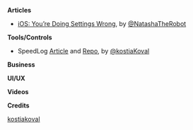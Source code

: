 **Articles**

* [iOS: You’re Doing Settings Wrong](http://natashatherobot.com/ios-taking-the-user-to-settings/), by [@NatashaTheRobot](https://twitter.com/NatashaTheRobot)


**Tools/Controls**

* SpeedLog [Article](https://medium.com/@kostiakoval/swift-log-devil-or-why-println-is-dangerous-46390453353d) and [Repo](https://github.com/kostiakoval/SpeedLog), by [@kostiaKoval](https://twitter.com/kostiaKoval)

**Business**


**UI/UX**


**Videos**

**Credits**

[kostiakoval](https://github.com/kostiakoval)
